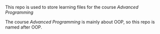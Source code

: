 This repo is used to store learning files for the course *Advanced Programming*

The course *Advanced Programming* is mainly about OOP, so this repo is named after OOP.
